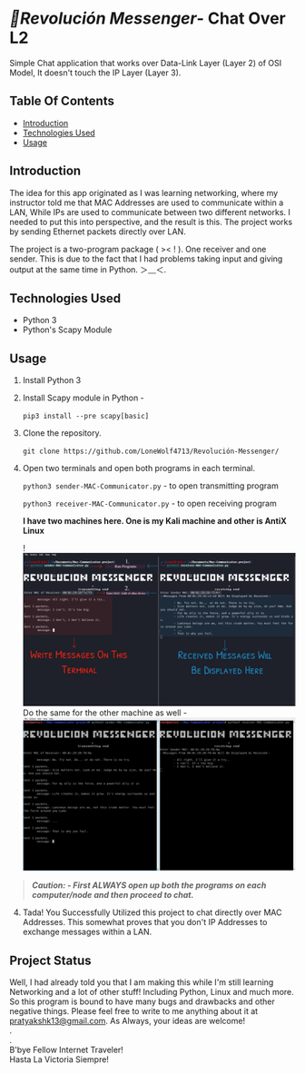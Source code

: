 ﻿# _🌟Revolución_ _Messenger_- Chat Over L2

Simple Chat application that works over Data-Link Layer (Layer 2)  of OSI Model, It doesn't touch the IP Layer (Layer 3).

 ## Table Of Contents
 

 - [Introduction](#Introduction)
 - [Technologies Used](#technologies_used)
 - [Usage](#usage)

## Introduction
The idea for this app originated as I was learning networking, where my instructor told me that MAC Addresses are used to communicate within a LAN, While IPs are used to communicate between two different networks. 
I needed to put this into perspective, and the result is this. The project works by sending Ethernet packets directly over LAN. 

The project is a two-program package ( >< ! ). One receiver and one sender. This is due to the fact that I had problems taking input and giving output at the same time in Python. ＞﹏＜. 

## Technologies Used

 - Python 3
 - Python's Scapy Module

## Usage

 

 1. Install Python 3
 2. Install Scapy module in Python -
 
	 `pip3 install --pre scapy[basic]`
3. Clone  the repository.
	

    `git clone https://github.com/LoneWolf4713/Revolución-Messenger/`
 4. Open two terminals and open both programs in each terminal.
  
	 `python3 sender-MAC-Communicator.py` - to open transmitting program
	 
	 `python3 receiver-MAC-Communicator.py` - to open receiving program
	 
	**I have two machines here. One is my Kali machine and other is AntiX Linux**
		 
	!![Kali Linux](images/kali.png)
	Do the same for the other machine as well -
	 ![AntiX image](images/antix.png)
	


> ***Caution: - First ALWAYS open up both the programs on each computer/node and then proceed to chat.***
4. Tada! You Successfully Utilized this project to chat directly over MAC Addresses. This somewhat proves that you don't IP Addresses to exchange messages within a LAN. 
## Project Status

Well, I had already told you that I am making this while I'm still learning Networking and a lot of other stuff! Including Python, Linux and much more. So this program is bound to have many bugs and drawbacks and other negative things. 
Please feel free to write to me anything about it at pratyakshk13@gmail.com.
As Always, your ideas are  welcome! <br>
.<br>
.<br>
B'bye Fellow Internet Traveler! <br>
Hasta La Victoria Siempre! <br>
 

